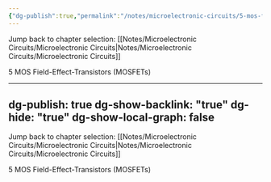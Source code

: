 ```yaml
---
{"dg-publish":true,"permalink":"/notes/microelectronic-circuits/5-mos-field-effect-transistors-mosfe-ts/","hide":"true","updated":"2025-01-28T22:15:46.136+01:00"}
---
```


Jump back to chapter selection: [[Notes/Microelectronic Circuits/Microelectronic Circuits\|Notes/Microelectronic Circuits/Microelectronic Circuits]]

5 MOS Field-Effect-Transistors (MOSFETs)---
dg-publish: true
dg-show-backlink: "true"
dg-hide: "true"
dg-show-local-graph: false
---
Jump back to chapter selection: [[Notes/Microelectronic Circuits/Microelectronic Circuits\|Notes/Microelectronic Circuits/Microelectronic Circuits]]

5 MOS Field-Effect-Transistors (MOSFETs)